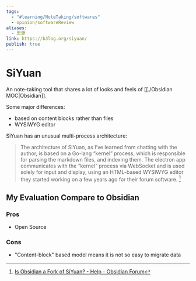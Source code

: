 ```yaml
---
tags:
  - "#learning/NoteTaking/softwares"
  - opinion/softwareReview
aliases:
  - 思源
link: https://b3log.org/siyuan/
publish: true
---
```

# SiYuan

An note-taking tool that shares a lot of looks and feels of [[./Obsidian MOC|Obsidian]]. 

Some major differences:
- based on content blocks rather than files
- WYSIWYG editor

SiYuan has an unusual multi-process architecture:
> The architecture of SiYuan, as I’ve learned from chatting with the author, is based on a Go-lang “kernel” process, which is responsible for parsing the markdown files, and indexing them. The electron app communicates with the “kernel” process via WebSocket and is used solely for input and display, using an HTML-based WYSIWYG editor they started working on a few years ago for their forum software. [^1]

## My Evaluation Compare to Obsidian
### Pros
- Open Source

### Cons
- "Content-block" based model means it is not so easy to migrate data

[^1]: [Is Obsidian a Fork of SiYuan? - Help - Obsidian Forum](https://forum.obsidian.md/t/is-obsidian-a-fork-of-siyuan/12157/3)